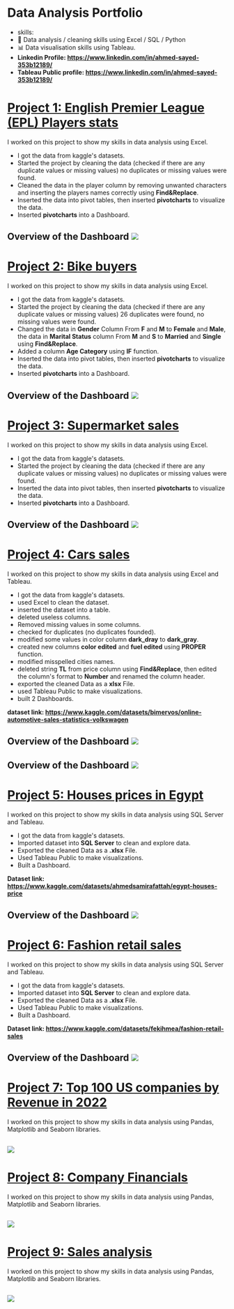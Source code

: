 # Data Analysis Portfolio

- skills:
- 🔎 Data analysis / cleaning skills using Excel / SQL / Python 
- 📊 Data visualisation skills using Tableau.
- **Linkedin Profile: https://www.linkedin.com/in/ahmed-sayed-353b12189/**
- **Tableau Public profile: https://www.linkedin.com/in/ahmed-sayed-353b12189/**



# [Project 1: English Premier League (EPL) Players stats](https://github.com/AhmedSayed97/Ahmed-s-Portfolio/blob/main/EPL_players_stats.xlsx)

I worked on this project to show my skills in data analysis using Excel.

* I got the data from kaggle's datasets.
* Started the project by cleaning the data (checked if there are any duplicate values or missing values) no duplicates or missing values were found.
* Cleaned the data in the player column by removing unwanted characters and inserting the players names correctly using **Find&Replace**.
* Inserted the data into pivot tables, then inserted **pivotcharts** to visualize the data.
* Inserted **pivotcharts** into a Dashboard.

## Overview of the Dashboard ![](https://github.com/AhmedSayed97/Ahmed-s-Portfolio/blob/main/pictures/EPL.png)



# [Project 2: Bike buyers](https://github.com/AhmedSayed97/Ahmed-s-Portfolio/blob/main/bike_buyers.xlsx)

I worked on this project to show my skills in data analysis using Excel.

* I got the data from kaggle's datasets.
* Started the project by cleaning the data (checked if there are any duplicate values or missing values) 26 duplicates were found, no missing values were found.
* Changed the data in **Gender** Column From **F** and **M** to **Female** and **Male**, the data in **Marital Status** column From **M** and **S** to **Married** and **Single** using **Find&Replace**.
* Added a column **Age Category** using **IF** function.
* Inserted the data into pivot tables, then inserted **pivotcharts** to visualize the data.
* Inserted **pivotcharts** into a Dashboard.

## Overview of the Dashboard ![](https://github.com/AhmedSayed97/Ahmed-s-Portfolio/blob/main/pictures/Bike%20buyers.png)



# [Project 3: Supermarket sales](https://github.com/AhmedSayed97/Ahmed-s-Portfolio/blob/main/supermarket_sales.xlsx)

I worked on this project to show my skills in data analysis using Excel.

* I got the data from kaggle's datasets.
* Started the project by cleaning the data (checked if there are any duplicate values or missing values) no duplicates or missing values were found.
* Inserted the data into pivot tables, then inserted **pivotcharts** to visualize the data.
* Inserted **pivotcharts** into a Dashboard.

## Overview of the Dashboard ![](https://github.com/AhmedSayed97/Ahmed-s-Portfolio/blob/main/pictures/Supermarket%20sales.png)



# [Project 4: Cars sales](https://github.com/AhmedSayed97/Ahmed-s-Portfolio/blob/main/online_car-sales.xlsx)

I worked on this project to show my skills in data analysis using Excel and Tableau.

* I got the data from kaggle's datasets.
* used Excel to clean the dataset.
* inserted the dataset into a table.
* deleted useless columns.
* Removed missing values in some columns.
* checked for duplicates (no duplicates founded).
* modified some values in color column **dark_dray** to **dark_gray**.
* created new columns **color edited** and **fuel edited** using **PROPER** function.
* modified misspelled cities names.
* deleted string **TL** from price column using **Find&Replace**, then edited the column's format to **Number** and renamed the column header.
* exported the cleaned Data as a **xlsx** File.
* used Tableau Public to make visualizations.
* built 2 Dashboards.

**dataset link: https://www.kaggle.com/datasets/bimervos/online-automotive-sales-statistics-volkswagen**

## Overview of the Dashboard ![](https://github.com/AhmedSayed97/Ahmed-s-Portfolio/blob/main/pictures/Online%20Automotive%20sales%20in%20Turkey%202023%20(Volkswagen).png)
## Overview of the Dashboard ![](https://github.com/AhmedSayed97/Ahmed-s-Portfolio/blob/main/pictures/Online%20Automotive%20sales%20in%20Turkey%202023%20(Volkswagen)%20.png)



# [Project 5: Houses prices in Egypt](https://github.com/AhmedSayed97/Ahmed-s-Portfolio/blob/main/Egypt_Houses_Price.sql)

I worked on this project to show my skills in data analysis using SQL Server and Tableau.

* I got the data from kaggle's datasets.
* Imported dataset into **SQL Server** to clean and explore data. 
* Exported the cleaned Data as a **.xlsx** File.
* Used Tableau Public to make visualizations.
* Built a Dashboard.

**Dataset link: https://www.kaggle.com/datasets/ahmedsamirafattah/egypt-houses-price**
  
## Overview of the Dashboard ![](https://github.com/AhmedSayed97/Ahmed-s-Portfolio/blob/main/pictures/Houses%20prices%20in%20Egypt%20dashboard.png)



# [Project 6: Fashion retail sales](https://github.com/AhmedSayed97/Ahmed-s-Portfolio/blob/main/Fashion_Retail_Sales.sql)

I worked on this project to show my skills in data analysis using SQL Server and Tableau.

* I got the data from kaggle's datasets.
* Imported dataset into **SQL Server** to clean and explore data. 
* Exported the cleaned Data as a **.xlsx** File.
* Used Tableau Public to make visualizations.
* Built a Dashboard.

**Dataset link: https://www.kaggle.com/datasets/fekihmea/fashion-retail-sales**

## Overview of the Dashboard ![](https://github.com/AhmedSayed97/Ahmed-s-Portfolio/blob/main/pictures/Fashion%20retail%20sales%20dashboard.png)



# [Project 7: Top 100 US companies by Revenue in 2022](https://github.com/AhmedSayed97/Ahmed-s-Portfolio/blob/main/Top%20100%20US%20companies%20by%20Revenue%20in%202022.ipynb)

I worked on this project to show my skills in data analysis using Pandas, Matplotlib and Seaborn libraries.

## ![](https://github.com/AhmedSayed97/Ahmed-s-Portfolio/blob/main/pictures/e89tVzo.jpg)




# [Project 8: Company Financials](https://github.com/AhmedSayed97/Ahmed-s-Portfolio/blob/main/Company%20Financials%20Dataset.ipynb)

I worked on this project to show my skills in data analysis using Pandas, Matplotlib and Seaborn libraries.

## ![](https://github.com/AhmedSayed97/Ahmed-s-Portfolio/blob/main/pictures/how-to-forecast-balance-sheet-and-income-statement.webp)





# [Project 9: Sales analysis](https://github.com/AhmedSayed97/Ahmed-s-Portfolio/blob/main/Sales%20data%20analysis.ipynb)

I worked on this project to show my skills in data analysis using Pandas, Matplotlib and Seaborn libraries.

## ![](https://github.com/AhmedSayed97/Ahmed-s-Portfolio/blob/main/pictures/Untitled.jpg)









